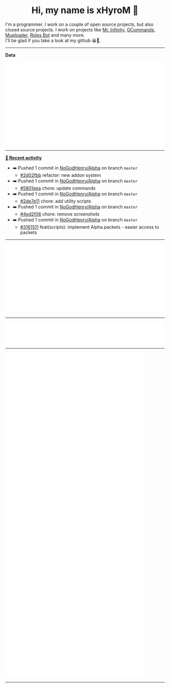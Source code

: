 <p align="center">
    <!-- <img src="https://avatars.githubusercontent.com/u/56601352" width="192" alt="hyro's pfp" /> -->
    <h1 align="center">Hi, my name is xHyroM 👋</h1>
</p>

I'm a programmer. I work on a couple of open source projects, but also closed source projects. I work on projects like [Mr. Infinity](https://discord.com/oauth2/authorize?client_id=720321585625694239&scope=bot%20applications.commands&permissions=8&redirect_uri=https://blobs.gq/imanager&prompt=consent&response_type=code), [GCommands](https://github.com/Garlic-Team/GCommands), [Muploader](https://github.com/xHyroM/Muploader), [Roles Bot](https://github.com/xHyroM/roles-bot) and many more.  
I'll be glad if you take a look at my github 😀👀.

___
**Data**

<img src="https://github.com/xHyroM/xHyroM/blob/master/.cache/base.svg">

___

**[📰 Recent activity](https://github.com/xHyroM)**
* ➡️ Pushed 1 commit in [NoGodHenry/Alpha](https://github.com/NoGodHenry/Alpha) on branch `master`
  * [#2d02fbb](https://github.com/NoGodHenry/Alpha/commit/2d02fbb) refactor: new addon system
* ➡️ Pushed 1 commit in [NoGodHenry/Alpha](https://github.com/NoGodHenry/Alpha) on branch `master`
  * [#5801eea](https://github.com/NoGodHenry/Alpha/commit/5801eea) chore: update commands
* ➡️ Pushed 1 commit in [NoGodHenry/Alpha](https://github.com/NoGodHenry/Alpha) on branch `master`
  * [#2de7e11](https://github.com/NoGodHenry/Alpha/commit/2de7e11) chore: add utility scripts
* ➡️ Pushed 1 commit in [NoGodHenry/Alpha](https://github.com/NoGodHenry/Alpha) on branch `master`
  * [#4ed2f06](https://github.com/NoGodHenry/Alpha/commit/4ed2f06) chore: remove screenshots
* ➡️ Pushed 1 commit in [NoGodHenry/Alpha](https://github.com/NoGodHenry/Alpha) on branch `master`
  * [#3161511](https://github.com/NoGodHenry/Alpha/commit/3161511) feat(scripts): implement Alpha.packets - easier access to packets


___

<img src="https://github.com/xHyroM/xHyroM/blob/master/.cache/isocalendar.svg">

___

<img src="https://github.com/xHyroM/xHyroM/blob/master/.cache/languages.svg">

___

<img src="https://github.com/xHyroM/xHyroM/blob/master/.cache/achievements.svg">

___
